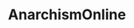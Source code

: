 ---
title: AnarchismOnline
crosslinks:
- Anarchism
- LeftWithoutEdge
- peoplesmetanarchism
- socialism
- Drama
- Anarcho_Capitalism
- WorldLeft
- alltheleft
- christiananarchism
- jillstein
- GenderCritical
- news
- explainlikeimfive
- anarcha
- politics
- Recover_Socialism
- syriancivilwar
- ShitRedditSays
- anarchism
---